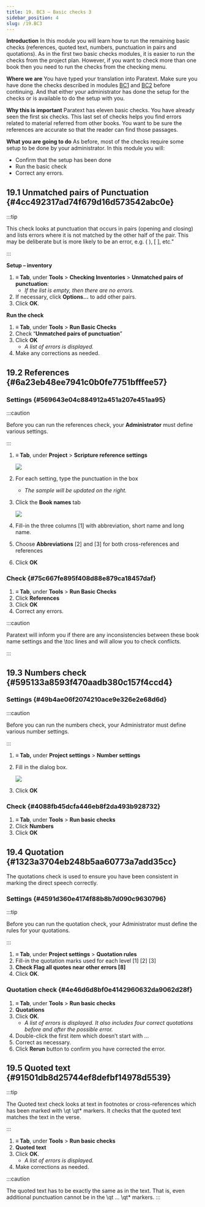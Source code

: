 ```yaml
---
title: 19. BC3 – Basic checks 3
sidebar_position: 4
slug: /19.BC3
---
```




**Introduction**
In this module you will learn how to run the remaining basic checks (references, quoted text, numbers, punctuation in pairs and quotations). As in the first two basic checks modules, it is easier to run the checks from the project plan. However, if you want to check more than one book then you need to run the checks from the checking menu.


**Where we are**
You have typed your translation into Paratext. Make sure you have done the checks described in modules [BC1](https://sillsdev.github.io/paratext-manual/5.BC1) and [BC2](https://sillsdev.github.io/paratext-manual/12.BC2) before continuing. And that either your administrator has done the setup for the checks or is available to do the setup with you.


**Why this is important**
Paratext has eleven basic checks. You have already seen the first six checks. This last set of checks helps you find errors related to material referred from other books. You want to be sure the references are accurate so that the reader can find those passages.


**What you are going to do**
As before, most of the checks require some setup to be done by your administrator. In this module you will:

- Confirm that the setup has been done
- Run the basic check
- Correct any errors.

## 19.1 Unmatched pairs of Punctuation {#4cc492317ad74f679d16d573542abc0e}


:::tip

This check looks at punctuation that occurs in pairs (opening and closing) and lists errors where it is not matched by the other half of the pair. This may be deliberate but is more likely to be an error, e.g. ( ), [ ], etc." 

:::




**Setup – inventory**

1. **≡ Tab**, under **Tools** &gt; **Checking Inventories** &gt; **Unmatched pairs of punctuation**:
	- _If the list is empty, then there are no errors._
1. If necessary, click **Options…** to add other pairs.
1. Click **OK**.

**Run the check**

1. **≡ Tab**, under **Tools** &gt; **Run Basic Checks**
1. Check “**Unmatched pairs of punctuation**”
1. Click **OK**
	- _A list of errors is displayed._
1. Make any corrections as needed.

## 19.2 References {#6a23eb48ee7941c0b0fe7751bfffee57}


### Settings {#569643e04c884912a451a207e451aa95}


:::caution

Before you can run the references check, your **Administrator** must define various settings. 

:::



1. **≡ Tab**, under **Project** &gt; **Scripture reference settings**

	![](/notion_imgs/1019021315.png)

1. For each setting, type the punctuation in the box
	- _The sample will be updated on the right._
1. Click the **Book names** tab

	![](/notion_imgs/1209414794.png)

1. Fill-in the three columns [1] with abbreviation, short name and long name.
1. Choose **Abbreviations** [2] and [3] for both cross-references and references
1. Click **OK**

### Check {#75c667fe895f408d88e879ca18457daf}

1. **≡ Tab**, under **Tools** &gt; **Run Basic Checks**
1. Click **References**
1. Click **OK**
1. Correct any errors.

:::caution

Paratext will inform you if there are any inconsistencies between these book name settings and the \toc lines and will allow you to check conflicts.

:::




## 19.3 Numbers check {#595133a8593f470aadb380c157f4ccd4}


### Settings {#49b4ae06f2074210ace9e326e2e68d6d}


:::caution

Before you can run the numbers check, your Administrator must define various number settings.

:::



1. **≡ Tab,** under **Project settings** &gt; **Number settings**
1. Fill in the dialog box.

	![](/notion_imgs/11100284.png)

1. Click **OK**

### Check {#4088fb45dcfa446eb8f2da493b928732}

1. **≡ Tab**, under **Tools** &gt; **Run basic checks**
1. Click **Numbers**
1. Click **OK**

## 19.4 Quotation {#1323a3704eb248b5aa60773a7add35cc}


The quotations check is used to ensure you have been consistent in marking the direct speech correctly.


### Settings {#4591d360e4174f88b8b7d090c9630796}


:::tip


Before you can run the quotation check, your Administrator must define the rules for your quotations. 


:::

1. **≡ Tab**, under **Project settings** &gt; **Quotation rules**
1. Fill-in the quotation marks used for each level [1] [2] [3]
1. **Check Flag all quotes near other errors [8]**
1. Click **OK**.

### Quotation check {#4e46d6d8bf0e4142960632da9062d28f}

1. **≡ Tab**, under **Tools** &gt; **Run basic checks**
1. **Quotations**
1. Click **OK**.
	- _A list of errors is displayed. It also includes four correct quotations before and after the possible error._
1. Double-click the first item which doesn’t start with …
1. Correct as necessary.
1. Click **Rerun** button to confirm you have corrected the error.

## 19.5 Quoted text {#91501db8d25744ef8defbf14978d5539}


:::tip


The Quoted text check looks at text in footnotes or cross-references which has been marked with \qt \qt* markers. It checks that the quoted text matches the text in the verse. 


:::

1. **≡ Tab**, under **Tools** &gt; **Run basic checks**
1. **Quoted text**
1. Click **OK**.
	- _A list of errors is displayed._
1. Make corrections as needed.

:::caution 


The quoted text has to be exactly the same as in the text. That is, even additional punctuation cannot be in the \qt … \\qt* markers. :::


